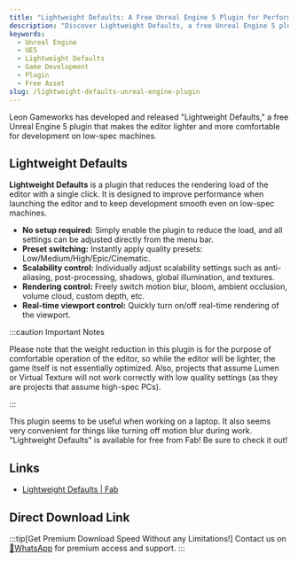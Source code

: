 ```yaml
---
title: "Lightweight Defaults: A Free Unreal Engine 5 Plugin for Performance"
description: "Discover Lightweight Defaults, a free Unreal Engine 5 plugin by Leon Gameworks that lightens the editor's load, making development on low-spec machines more comfortable."
keywords:
  - Unreal Engine
  - UE5
  - Lightweight Defaults
  - Game Development
  - Plugin
  - Free Asset
slug: /lightweight-defaults-unreal-engine-plugin
---
```


Leon Gameworks has developed and released "Lightweight Defaults," a free Unreal Engine 5 plugin that makes the editor lighter and more comfortable for development on low-spec machines.

## Lightweight Defaults

**Lightweight Defaults** is a plugin that reduces the rendering load of the editor with a single click. It is designed to improve performance when launching the editor and to keep development smooth even on low-spec machines.

-   **No setup required:** Simply enable the plugin to reduce the load, and all settings can be adjusted directly from the menu bar.
-   **Preset switching:** Instantly apply quality presets: Low/Medium/High/Epic/Cinematic.
-   **Scalability control:** Individually adjust scalability settings such as anti-aliasing, post-processing, shadows, global illumination, and textures.
-   **Rendering control:** Freely switch motion blur, bloom, ambient occlusion, volume cloud, custom depth, etc.
-   **Real-time viewport control:** Quickly turn on/off real-time rendering of the viewport.

:::caution Important Notes

Please note that the weight reduction in this plugin is for the purpose of comfortable operation of the editor, so while the editor will be lighter, the game itself is not essentially optimized.
Also, projects that assume Lumen or Virtual Texture will not work correctly with low quality settings (as they are projects that assume high-spec PCs).

:::

This plugin seems to be useful when working on a laptop.
It also seems very convenient for things like turning off motion blur during work.
"Lightweight Defaults" is available for free from Fab!
Be sure to check it out!

## Links

-   [Lightweight Defaults | Fab](https://www.fab.com/ja/listings/73947669-93da-417f-bbf4-e8f1cab933fb)

## Direct Download Link
:::tip[Get Premium Download Speed Without any Limitations!]
Contact us on [💬WhatsApp](https://wa.me/+8613237610083) for premium  access and support.
:::